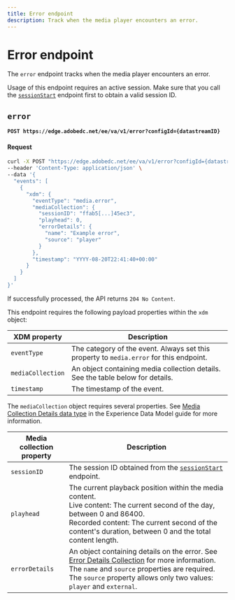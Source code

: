 ```yaml
---
title: Error endpoint
description: Track when the media player encounters an error.
---
```

# Error endpoint

The `error` endpoint tracks when the media player encounters an error.

Usage of this endpoint requires an active session. Make sure that you call the [`sessionStart`](sessions.md#sessionstart) endpoint first to obtain a valid session ID.

## `error`

**`POST https://edge.adobedc.net/ee/va/v1/error?configId={datastreamID}`**

<CodeBlock slots="heading, code" repeat="1" languages="CURL"/>

#### Request

```sh
curl -X POST "https://edge.adobedc.net/ee/va/v1/error?configId={datastreamID}" \
--header 'Content-Type: application/json' \
--data '{
  "events": [
    {
      "xdm": {
        "eventType": "media.error",
        "mediaCollection": {
          "sessionID": "ffab5[...]45ec3",
          "playhead": 0,
          "errorDetails": {
            "name": "Example error",
            "source": "player"
          }
        },
        "timestamp": "YYYY-08-20T22:41:40+00:00"
      }
    }
  ]
}'
```

If successfully processed, the API returns `204 No Content`.

This endpoint requires the following payload properties within the `xdm` object:

| XDM property | Description |
| --- | --- |
| `eventType` | The category of the event. Always set this property to `media.error` for this endpoint. |
| `mediaCollection` | An object containing media collection details. See the table below for details. |
| `timestamp` | The timestamp of the event. |

The `mediaCollection` object requires several properties. See [Media Collection Details data type](https://experienceleague.adobe.com/en/docs/experience-platform/xdm/data-types/media-collection-details) in the Experience Data Model guide for more information.

| Media collection property | Description |
| --- | --- |
| `sessionID` | The session ID obtained from the [`sessionStart`](sessions.md#sessionstart) endpoint. |
| `playhead` | The current playback position within the media content.<br/>Live content: The current second of the day, between 0 and 86400.<br/>Recorded content: The current second of the content's duration, between 0 and the total content length. |
| `errorDetails` | An object containing details on the error. See [Error Details Collection](https://experienceleague.adobe.com/en/docs/experience-platform/xdm/data-types/error-details-collection) for more information. The `name` and `source` properties are required. The `source` property allows only two values: `player` and `external`. |
